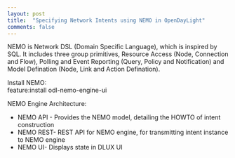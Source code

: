 ```yaml
---
layout: post
title:  "Specifying Network Intents using NEMO in OpenDayLight"
comments: false
---
```


NEMO is Network DSL (Domain Specific Language), which is inspired by SQL. It includes three group primitives, Resource Access (Node, Connection and Flow), Polling and Event Reporting (Query, Policy and Notification) and Model Defination (Node, Link and Action Defination). 

Install NEMO: <br>
feature:install odl-nemo-engine-ui

NEMO Engine Architecture:

+ NEMO API - Provides the NEMO model, detailing the HOWTO of intent construction
+ NEMO REST- REST API for NEMO engine, for transmitting intent instance to NEMO engine
+ NEMO UI- Displays state in DLUX UI

